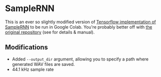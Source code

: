# SampleRNN  

This is an ever so slightly modified version of [Tensorflow implementation of SampleRNN](https://github.com/Unisound/SampleRNN) to be run in Google Colab. You're probably better off with [the original repository](https://github.com/Unisound/SampleRNN) (see for details & manual).

## Modifications

- Added `--output_dir` argument, allowing you to specify a path where generated WAV files are saved. 
- 44.1 kHz sample rate
